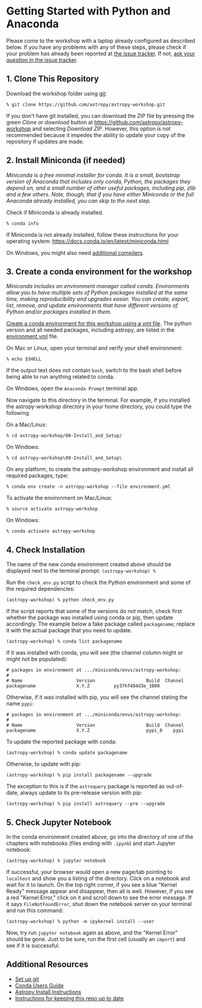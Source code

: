 # Getting Started with Python and Anaconda

Please come to the workshop with a laptop already configured as described below.
If you have any problems with any of these steps, please check if your problem has
already been reported at [the issue tracker](https://github.com/astropy/astropy-workshop/issues/). If not,
[ask your question in the issue tracker](https://github.com/astropy/astropy-workshop/issues/new?assignees=&labels=workshop-question&template=question-from-workshop-participant.md&title=%5BQuestion%5D+Summarize+your+question+here).

## 1. Clone This Repository

Download the workshop folder using
[git](https://help.github.com/articles/set-up-git/):

    % git clone https://github.com/astropy/astropy-workshop.git

If you don't have git installed, you can download the ZIP file by pressing the
green *Clone or download* button at
https://github.com/astropy/astropy-workshop and selecting *Download ZIP*.
However, this option is not recommended because it impedes the ability to
update your copy of the repository if updates are made.

## 2. Install Miniconda (if needed)

*Miniconda is a free minimal installer for conda. It is a small, bootstrap
version of Anaconda that includes only conda, Python, the packages they depend
on, and a small number of other useful packages, including pip, zlib and a few
others. Note, though, that if you have either Miniconda or the full Anaconda
already installed, you can skip to the next step.*

Check if Miniconda is already installed.

    % conda info

If Miniconda is not already installed, follow these instructions for your
operating system: https://docs.conda.io/en/latest/miniconda.html

On Windows, you might also need
[additional compilers](https://github.com/conda/conda-build/wiki/Windows-Compilers).

## 3. Create a conda environment for the workshop

*Miniconda includes an environment manager called conda. Environments
allow you to have multiple sets of Python packages installed at the same
time, making reproducibility and upgrades easier. You can create,
export, list, remove, and update environments that have different versions of
Python and/or packages installed in them.*

[Create a conda environment for this workshop using a yml file](https://conda.io/docs/user-guide/tasks/manage-environments.html#creating-an-environment-from-an-environment-yml-file).
The python version and all needed packages, including astropy, are listed in the
[environment.yml](https://github.com/astropy/astropy-workshop/blob/master/00-Install_and_Setup/environment.yml) file.

On Mac or Linux, open your terminal and verify your shell environment:

    % echo $SHELL

If the output text does not contain `bash`, switch to the bash shell before
being able to run anything related to conda.

On Windows, open the `Anaconda Prompt` terminal app.

Now navigate to this directory in the terminal. For example, if you installed
the astropy-workshop directory in your home directory, you could type the
following.

On a Mac/Linux:

    % cd astropy-workshop/00-Install_and_Setup/

On Windows:

    % cd astropy-workshop\00-Install_and_Setup\

On any platform, to create the astropy-workshop
environment and install all required packages, type:

    % conda env create -n astropy-workshop --file environment.yml
  
  To activate the environment on Mac/Linux:

    % source activate astropy-workshop
  
  On Windows:
    
    % conda activate astropy-workshop

## 4. Check Installation

The name of the new conda environment created above should be displayed next
to the terminal prompt: `(astropy-workshop) %`

Run the `check_env.py` script to check the Python environment and some of the
required dependencies:

    (astropy-workshop) % python check_env.py

If the script reports that some of the versions do not match, check first
whether the package was installed using conda or pip, then update accordingly.
The example below a fake package called `packagename`; replace it with the
actual package that you need to update.

    (astropy-workshop) % conda list packagename

If it was installed with conda, you will see (the channel column might or
might not be populated):

    # packages in environment at .../miniconda/envs/astropy-workshop:
    #
    # Name                    Version                   Build  Channel
    packagename               X.Y.Z         py37hf484d3e_1000

Otherwise, if it was installed with pip, you will see the channel stating the
name `pypi`:

    # packages in environment at .../miniconda/envs/astropy-workshop:
    #
    # Name                    Version                   Build  Channel
    packagename               X.Y.Z                     pypi_0    pypi

To update the reported package with conda:

    (astropy-workshop) % conda update packagename

Otherwise, to update with pip:

    (astropy-workshop) % pip install packagename --upgrade

The exception to this is if the `astroquery` package is reported as
out-of-date, always update to its pre-release version with pip:

    (astropy-workshop) % pip install astroquery --pre --upgrade

## 5. Check Jupyter Notebook

In the conda environment created above, go into the directory
of one of the chapters with notebooks (files ending with `.ipynb`)
and start Jupyter notebook:

    (astropy-workshop) % jupyter notebook

If successful, your browser would open a new page/tab pointing to
`localhost` and show you a listing of the directory.
Click on a notebook and wait for it to launch. On the top right corner,
if you see a blue "Kernel Ready" message appear and disappear,
then all is well. However, if you see a red "Kernel Error," click on it
and scroll down to see the error message. If it says `FileNotFoundError`,
shut down the notebook server on your terminal and run this command:

    (astropy-workshop) % python -m ipykernel install --user

Now, try run `jupyter notebook` again as above, and the "Kernel Error"
should be gone. Just to be sure, run the first cell (usually an `import`)
and see if it is successful.

## Additional Resources

- [Set up git](https://help.github.com/articles/set-up-git/)
- [Conda Users Guide](https://docs.conda.io/projects/conda/en/latest/user-guide/)
- [Astropy Install Instructions](http://docs.astropy.org/en/latest/install.html)
- [Instructions for keeping this repo up to date](UPDATING.md)

